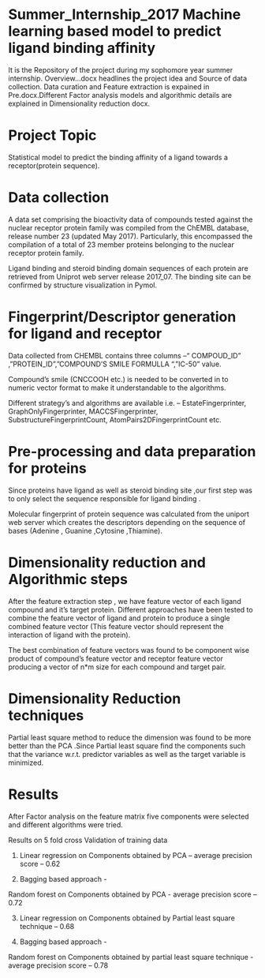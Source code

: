 # Summer_Internship_2017 Machine learning based model to predict ligand binding affinity 
It is the Repository of the project during my sophomore year summer internship. Overview...docx headlines the project idea and Source of data collection. Data curation and Feature extraction is expained in Pre.docx.Different Factor analysis models and algorithmic details are explained in Dimensionality reduction docx.

# Project Topic
Statistical model to predict the binding affinity of a ligand towards a receptor(protein sequence).


# Data collection
A data set comprising the bioactivity data of compounds tested against the nuclear receptor protein family was compiled from the ChEMBL database, release number 23 (updated May 2017). Particularly, this encompassed the compilation of a total of 23 member proteins belonging to the nuclear receptor protein family.

Ligand binding and steroid binding domain sequences of each protein are retrieved from Uniprot web server release 2017_07. The binding site can be confirmed by structure visualization in Pymol.   


# Fingerprint/Descriptor generation for ligand and receptor 
      
Data collected from CHEMBL contains three columns –“ COMPOUD_ID” ,”PROTEIN_ID”,”COMPOUND’S SMILE FORMULLA “,”IC-50” value.

Compound’s smile (CNCCOOH etc.) is needed to be converted in to numeric vector format to make it understandable to the algorithms.


Different strategy’s and algorithms are available  i.e. – EstateFingerprinter,
GraphOnlyFingerprinter, MACCSFingerprinter, SubstructureFingerprintCount, AtomPairs2DFingerprintCount etc.

# Pre-processing and data preparation for proteins

Since proteins have ligand as well as steroid binding site ,our first step was to only select the sequence responsible for ligand binding .

Molecular fingerprint of protein sequence was calculated from the uniport web server which creates the descriptors depending on the sequence of bases (Adenine , Guanine ,Cytosine ,Thiamine).


# Dimensionality reduction and Algorithmic steps 

After the feature extraction step , we have feature vector of each ligand compound and it’s target protein. Different approaches have been tested to combine the feature vector of ligand and protein  to produce a single combined feature vector (This feature vector should represent the interaction of ligand with the protein).

The best combination of feature vectors was found to be component wise product of compound’s feature vector and receptor feature vector producing a vector of n*m size for each compound and target pair.



# Dimensionality Reduction techniques

Partial least square method to reduce the dimension was found to be more better than the PCA .Since Partial least square find the components such that the variance w.r.t. predictor variables as well as the target variable is minimized.

# Results 
After Factor analysis on the feature matrix five components were selected and different algorithms were tried.

Results on 5 fold cross Validation of training data 

1. Linear regression on Components obtained by PCA – average precision score – 0.62

2. Bagging based approach -
    
 Random forest on  Components obtained by PCA - average precision score – 0.72

3.  Linear regression on Components obtained by Partial least square technique – 0.68

4. Bagging based approach -

Random forest on  Components obtained by partial least square technique - average precision score – 0.78
